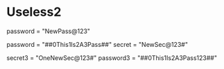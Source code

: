 # Useless2


password = "NewPass@123"


password = "##0This1Is2A3Pass##"
secret = "NewSec@123#"


secret3 = "OneNewSec@123#"
password3 = "##0This1Is2A3Pass123##"
